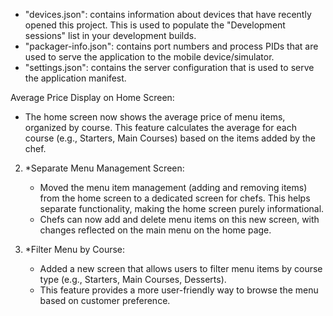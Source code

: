 

- "devices.json": contains information about devices that have recently opened this project. This is used to populate the "Development sessions" list in your development builds.
- "packager-info.json": contains port numbers and process PIDs that are used to serve the application to the mobile device/simulator.
- "settings.json": contains the server configuration that is used to serve the application manifest.

Average Price Display on Home Screen:
   - The home screen now shows the average price of menu items, organized by course. This feature calculates the average for each course (e.g., Starters, Main Courses) based on the items added by the chef.

2. *Separate Menu Management Screen:
   - Moved the menu item management (adding and removing items) from the home screen to a dedicated screen for chefs. This helps separate functionality, making the home screen purely informational.
   - Chefs can now add and delete menu items on this new screen, with changes reflected on the main menu on the home page.

3. *Filter Menu by Course:
   - Added a new screen that allows users to filter menu items by course type (e.g., Starters, Main Courses, Desserts).
   - This feature provides a more user-friendly way to browse the menu based on customer preference.
